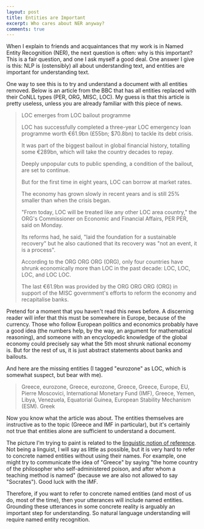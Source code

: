 ```yaml
---
layout: post
title: Entities are Important
excerpt: Who cares about NER anyway?
comments: true
---
```


When I explain to friends and acquaintances that my work is in Named Entity Recognition (NER), the next question is often: why is this important? This is a fair question, and one I ask myself a good deal. One answer I give is this: NLP is (ostensibly) all about understanding text, and entities are important for understanding text.

One way to see this is to try and understand a document with all entities removed. Below is an article from the BBC that has all entities replaced with their CoNLL types (PER, ORG, MISC, LOC). My guess is that this article is pretty useless, unless you are already familiar with this piece of news.

> LOC emerges from LOC bailout programme
>
> LOC has successfully completed a three-year LOC emergency loan programme worth €61.9bn (£55bn; $70.8bn) to tackle its debt crisis.
>
> It was part of the biggest bailout in global financial history, totalling some €289bn, which will take the country decades to repay.
>
> Deeply unpopular cuts to public spending, a condition of the bailout, are set to continue.
>
> But for the first time in eight years, LOC can borrow at market rates.
>
> The economy has grown slowly in recent years and is still 25% smaller than when the crisis began.
>
> "From today, LOC will be treated like any other LOC area country," the ORG's Commissioner on Economic and Financial Affairs, PER PER, said on Monday.
>
> Its reforms had, he said, "laid the foundation for a sustainable recovery" but he also cautioned that its recovery was "not an event, it is a process".
>
> According to the ORG ORG ORG (ORG), only four countries have shrunk economically more than LOC in the past decade: LOC, LOC, LOC, and LOC LOC.
>
> The last €61.9bn was provided by the ORG ORG ORG (ORG) in support of the MISC government's efforts to reform the economy and recapitalise banks.

Pretend for a moment that you haven't read this news before. A discerning reader will infer that this must be somewhere in Europe, because of the currency. Those who follow European politics and economics probably have a good idea (the numbers help, by the way, an argument for mathematical reasoning), and someone with an encyclopedic knowledge of the global economy could precisely say what the 5th most shrunk national economy is. But for the rest of us, it is just abstract statements about banks and bailouts.

And here are the missing entities (I tagged "eurozone" as LOC, which is somewhat suspect, but bear with me).

> Greece, eurozone, Greece, eurozone, Greece, Greece, Europe, EU, Pierre Moscovici, International Monetary Fund (IMF), Greece, Yemen, Libya, Venezuela, Equatorial Guinea, European Stability Mechanism (ESM). Greek

Now you know what the article was about. The entities themselves are instructive as to the topic (Greece and IMF in particular), but it's certainly not true that entities alone are sufficient to understand a document.

The picture I'm trying to paint is related to the [linguistic notion of reference](https://glossary.sil.org/term/reference). Not being a linguist, I will say as little as possible, but it is very hard to refer to concrete named entities without using their names. For example, one might try to communicate the idea of "Greece" by saying "the home country of the philosopher who self-administered poison, and after whom a teaching method is named" (because we are also not allowed to say "Socrates"). Good luck with the IMF.

Therefore, if you want to refer to concrete named entities (and most of us do, most of the time), then your utterances will include named entities. Grounding these utterances in some concrete reality is arguably an important step for understanding. So natural language understanding will require named entity recognition.

